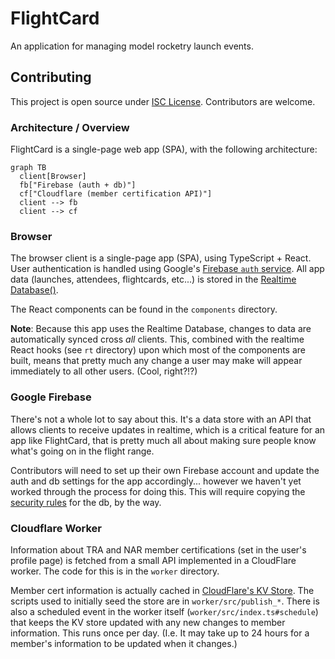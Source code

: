 # FlightCard

An application for managing model rocketry launch events.

## Contributing

This project is open source under [ISC License](https://opensource.org/licenses/ISC).   Contributors are welcome.

### Architecture / Overview

FlightCard is a single-page web app (SPA), with the following architecture:

```mermaid
graph TB
  client[Browser]
  fb["Firebase (auth + db)"]
  cf["Cloudflare (member certification API)"]
  client --> fb
  client --> cf
```
### Browser

The browser client is a single-page app (SPA), using TypeScript + React.  User authentication is handled using Google's [Firebase `auth` service](https://firebase.google.com/docs/auth).  All app data (launches, attendees, flightcards, etc...) is stored in the [Realtime Database()](https://firebase.google.com/docs/database).

The React components can be found in the `components` directory.

**Note**: Because this app uses the Realtime Database, changes to data are automatically synced cross *all* clients.  This, combined with the realtime React hooks (see `rt` directory) upon which most of the components are built, means that pretty much any change a user may make will appear immediately to all other users. (Cool, right?!?)

### Google Firebase

There's not a whole lot to say about this.  It's a data store with an API that allows clients to receive updates in realtime, which is a critical feature for an app like FlightCard, that is pretty much all about making sure people know what's going on in the flight range.

 Contributors will need to set up their own Firebase account and update the auth and db settings for the app accordingly... however we haven't yet worked through the process for doing this.  This will require copying the [security rules](https://github.com/broofa/flightcard/blob/main/rules.json) for the db, by the way.

 ### Cloudflare Worker

 Information about TRA and NAR member certifications (set in the user's profile page) is fetched from a small API implemented in a CloudFlare worker.  The code for this is in the `worker` directory.

Member cert information is actually cached in [CloudFlare's KV Store](https://developers.cloudflare.com/workers/runtime-apis/kv/).  The scripts used to initially seed the store are in `worker/src/publish_*`.  There is also a scheduled event in the worker itself (`worker/src/index.ts#schedule`) that keeps the KV store updated with any new changes to member information.  This runs once per day.  (I.e. It may take up to 24 hours for a member's information to be updated when it changes.)
